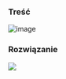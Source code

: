 ### Treść
![image](https://user-images.githubusercontent.com/11476062/62521345-c5062a00-b82f-11e9-8c0d-9448e57d5314.png)

### Rozwiązanie
![](https://lh3.googleusercontent.com/rjBs5pipT6bXfmPP0QIB3bvjMyS1VyM5smDybjWysX-8cc8mvNE0VnRW9tD6PhW9m2GTbuFl8pYWrxoZFeZ4HwfxIENmXAY2CXdXK6Vjy41T29L2TpKgglPMt6tum5a5tgsvTvPo3Agy2ElQLklqwjJg1dtyZb1iYZVFIqh-Png7JFvCUxx6Q9V_Z3z42EY7xeHAm7xOJusvanQKpQQE3lxR9ne9eE38KPimcEwRnMTh1QYHR1HWAABGJDcbCw9Y2chZj-bR7K6CkqZ8nbUPeD5YOUZdix-zo-1F03W76dnxk9r_u_Tb8paD-wdtXqKqOSY0QEfyI4FQtcqGVHZqAeqWWnSFvRg-F8yh9GjllbLKO-k-f2xVRSGc6Vp15Xtj_NDlxEZOYWUCIV0WEOo8fyhFEuGJGc5WHhZemMBb2vHWCl9Qa2yE3ykfHpYzxbiLC9JhRmR_DyuqDaHTeQalJuyz7WS3YZCuf0k8qS0WTNSBvmLWFV48ky3xb0kzlOZJUOxPPjZGDntfcfxvVzqoXNuzKif2v4I0VSxJdTJpOI-B3vNwH5LVwz50bFA4E39RGjOcndYbuQWHQAqrrkbfHO2VaWjDBBNzcG1ULQMDrdLCBhxK32mtM5C5Qnqhuj_AY8vxI-sECkteUpwIeK_GRjSrLVLqtN9XeD09GQSv1f0sUeYTSqmFXj1_sFU0u3nQiXk4DxuhFLy3KV2GjGnF3Q0H=w1000-no-tmp.jpg)

